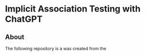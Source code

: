 # Implicit Association Testing with ChatGPT

## About
The following repository is a was created from the 